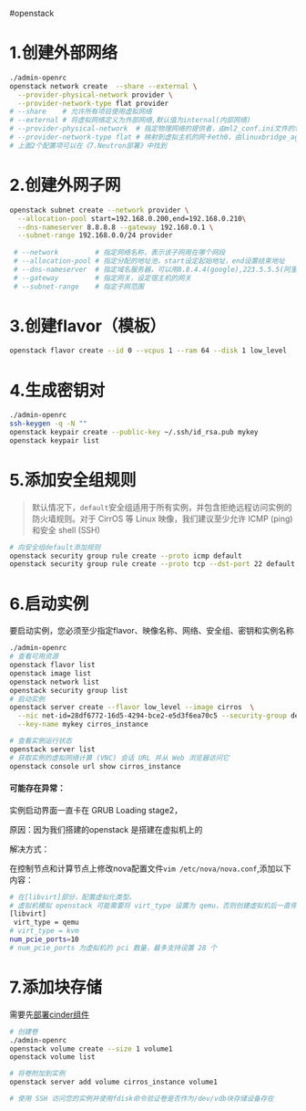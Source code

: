 #openstack

# 1.创建外部网络

```bash
./admin-openrc
openstack network create  --share --external \
  --provider-physical-network provider \
  --provider-network-type flat provider
# --share    # 允许所有项目使用虚拟网络
# --external # 将虚拟网络定义为外部网络,默认值为internal(内部网络)
# --provider-physical-network  # 指定物理网络的提供者，由ml2_conf.ini文件的flat_networks确定
# --provider-network-type flat # 映射到虚拟主机的网卡eth0，由linuxbridge_agent.ini文件中的physical_interface_mappings确定
# 上面2个配置项可以在《7.Neutron部署》中找到
```

# 2.创建外网子网

```bash
openstack subnet create --network provider \
  --allocation-pool start=192.168.0.200,end=192.168.0.210\
  --dns-nameserver 8.8.8.8 --gateway 192.168.0.1 \
  --subnet-range 192.168.0.0/24 provider
 
 # --network         # 指定网络名称，表示该子网用在哪个网段
 # --allocation-pool # 指定分配的地址池，start设定起始地址，end设置结束地址
 # --dns-nameserver  # 指定域名服务器，可以用8.8.4.4(google),223.5.5.5(阿里云)等等
 # --gateway         # 指定网关，设定宿主机的网关
 # --subnet-range    # 指定子网范围

```

# 3.创建flavor（模板）

```bash
openstack flavor create --id 0 --vcpus 1 --ram 64 --disk 1 low_level
```

# 4.生成密钥对

```bash
./admin-openrc
ssh-keygen -q -N ""
openstack keypair create --public-key ~/.ssh/id_rsa.pub mykey
openstack keypair list

```

# 5.添加安全组规则

> 默认情况下，`default`安全组适用于所有实例，并包含拒绝远程访问实例的防火墙规则。对于 CirrOS 等 Linux 映像，我们建议至少允许 ICMP (ping) 和安全 shell (SSH)

```bash
# 向安全组default添加规​​则
openstack security group rule create --proto icmp default
openstack security group rule create --proto tcp --dst-port 22 default
```

# 6.启动实例

要启动实例，您必须至少指定flavor、映像名称、网络、安全组、密钥和实例名称

```bash
./admin-openrc
# 查看可用资源
openstack flavor list
openstack image list
openstack network list
openstack security group list
# 启动实例
openstack server create --flavor low_level --image cirros  \
  --nic net-id=28df6772-16d5-4294-bce2-e5d3f6ea70c5 --security-group default \
  --key-name mykey cirros_instance

# 查看实例运行状态
openstack server list
# 获取实例的虚拟网络计算 (VNC) 会话 URL 并从 Web 浏览器访问它
openstack console url show cirros_instance

```

#### 可能存在异常：

实例启动界面一直卡在 GRUB Loading stage2，

原因：因为我们搭建的openstack 是搭建在虚拟机上的


解决方式：

在控制节点和计算节点上修改nova配置文件`vim /etc/nova/nova.conf`,添加以下内容：

```bash
# 在[libvirt]部分，配置虚拟化类型。
# 虚拟机模拟 openstack 可能需要将 virt_type 设置为 qemu，否则创建虚拟机后一直停在 GRUB Loading stage2
[libvirt]
 virt_type = qemu
# virt_type = kvm
num_pcie_ports=10
# num_pcie_ports 为虚拟机的 pci 数量，最多支持设置 28 个

```

# 7.添加块存储

需要先[部署cinder组件](https://www.wolai.com/x14k3/3Amt9AQgiUQHF9TwP4HpSv "部署cinder组件")

```bash
# 创建卷
./admin-openrc
openstack volume create --size 1 volume1
openstack volume list

# 将卷附加到实例
openstack server add volume cirros_instance volume1

# 使用 SSH 访问您的实例并使用fdisk命令验证卷是否作为/dev/vdb块存储设备存在

```
